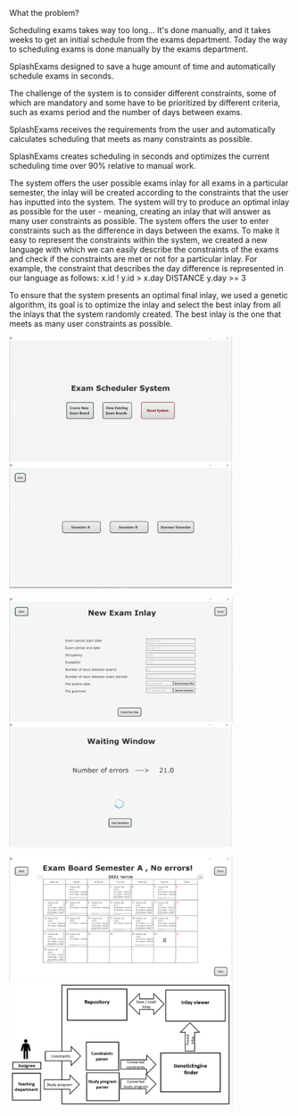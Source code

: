 
What the problem?

Scheduling exams takes way too long...
It's done manually, and it takes weeks to get an initial schedule from the exams department.
Today the way to scheduling exams is done manually by the exams department.

SplashExams designed to save a huge amount of time and automatically schedule exams in seconds.

The challenge of the system is to consider different constraints, some of which are mandatory and some have to be prioritized by different criteria, such as exams period and the number of days between exams.

 SplashExams receives the requirements from the user and automatically calculates scheduling that meets as many constraints as possible.

SplashExams creates scheduling in seconds and optimizes the current scheduling time over 90% relative to manual work.

The system offers the user possible exams inlay for all exams in a particular semester, the inlay will be created according to the constraints that the user has inputted into the system. The system will try to produce an optimal inlay as possible for the user - meaning, creating an inlay that will answer as many user constraints as possible.
The system offers the user to enter constraints such as the difference in days between the exams. 
To make it easy to represent the constraints within the system, we created a new language with which we can easily describe the constraints of the exams and check if the constraints are met or not for a particular inlay.
For example, the constraint that describes the day difference is represented in our
language as follows:
x.id ! y.id > x.day DISTANCE   y.day >= 3

To ensure that the system presents an optimal final inlay, we used a genetic algorithm, its goal is to optimize the inlay and select the best inlay from all the inlays that the system randomly created.
The best inlay is the one that meets as many user constraints as possible.

<img src = "images/mainScreen.png" width="400">  <img src = "images/semesterScreen.png" width="400"> 

<img src = "images/inputScreen.png" width="400">  <img src = "images/waitingScreen.png" width="400"> 

<img src = "images/inlayScreen.png" width="400">   <img src = "images/diagram.PNG" width="400">
